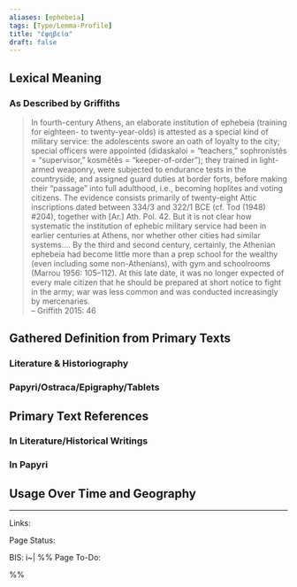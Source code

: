 ```yaml
---
aliases: [ephebeia]
tags: [Type/Lemma-Profile]
title: "ἐφηβεία" 
draft: false
---
```


## Lexical Meaning


### As Described by Griffiths
> In fourth-century Athens, an elaborate institution of ephebeia (training for eighteen- to twenty-year-olds) is attested as a special kind of military service: the adolescents swore an oath of loyalty to the city; special officers were appointed (didaskaloi = “teachers,” sophronistês = “supervisor,” kosmêtês = “keeper-of-order”); they trained in light-armed weaponry, were subjected to endurance tests in the countryside, and assigned guard duties at border forts, before making their “passage” into full adulthood, i.e., becoming hoplites and voting citizens. The evidence consists primarily of twenty-eight Attic inscriptions dated between 334/3 and 322/1 BCE (cf. Tod (1948) #204), together with [Ar.] Ath. Pol. 42. But it is not clear how systematic the institution of ephebic military service had been in earlier centuries at Athens, nor whether other cities had similar systems.... By the third and second century, certainly, the Athenian ephebeia had become little more than a prep school for the wealthy (even including some non-Athenians), with gym and schoolrooms (Marrou 1956: 105–112). At this late date, it was no longer expected of every male citizen that he should be prepared at short notice to fight in the army; war was less common and was conducted increasingly by mercenaries.
> <br> – Griffith 2015: 46

## Gathered Definition from Primary Texts
### Literature & Historiography


### Papyri/Ostraca/Epigraphy/Tablets


## Primary Text References
### In Literature/Historical Writings


### In Papyri

## Usage Over Time and Geography


--- 
Links: 

Page Status: 

BIS: i~|
%%
Page To-Do:

%%